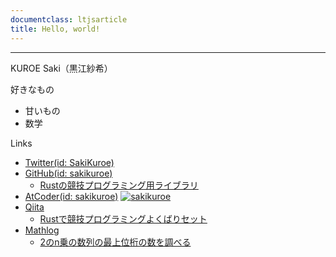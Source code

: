 ```yaml
---
documentclass: ltjsarticle
title: Hello, world!
---
```


<link href="styles/style.css" rel="stylesheet"></link>

---

KUROE Saki（黒江紗希）

好きなもの 

- 甘いもの
- 数学

Links

- [Twitter(id: SakiKuroe)](https://twitter.com/SakiKuroe)
- [GitHub(id: sakikuroe)](https://github.com/sakikuroe)
    - [Rustの競技プログラミング用ライブラリ](https://github.com/sakikuroe/algorithms-and-data-structures-rs)
- [AtCoder(id: sakikuroe)](https://atcoder.jp/users/sakikuroe) [![sakikuroe](https://img.shields.io/endpoint?url=https%3A%2F%2Fatcoder-badges.now.sh%2Fapi%2Fatcoder%2Fjson%2Fsakikuroe)](https://atcoder.jp/users/sakikuroe)
- [Qiita](https://qiita.com/SakiKuroe)
    - [Rustで競技プログラミングよくばりセット](https://qiita.com/SakiKuroe/items/152a3c117a68d95faa0b)
- [Mathlog](https://mathlog.info/users/2763/articles)
    - [2のn乗の数列の最上位桁の数を調べる](https://mathlog.info/articles/3435)